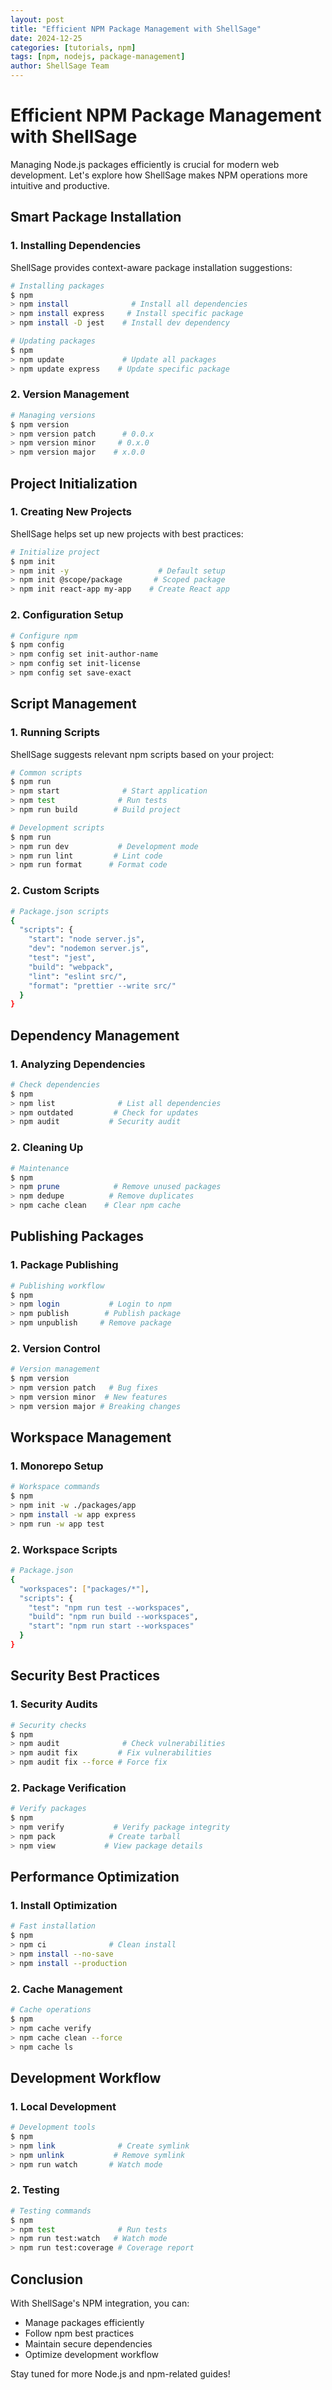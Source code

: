 ```yaml
---
layout: post
title: "Efficient NPM Package Management with ShellSage"
date: 2024-12-25
categories: [tutorials, npm]
tags: [npm, nodejs, package-management]
author: ShellSage Team
---
```


# Efficient NPM Package Management with ShellSage

Managing Node.js packages efficiently is crucial for modern web development. Let's explore how ShellSage makes NPM operations more intuitive and productive.

## Smart Package Installation

### 1. Installing Dependencies
ShellSage provides context-aware package installation suggestions:

```bash
# Installing packages
$ npm
> npm install              # Install all dependencies
> npm install express     # Install specific package
> npm install -D jest    # Install dev dependency

# Updating packages
$ npm
> npm update             # Update all packages
> npm update express    # Update specific package
```

### 2. Version Management
```bash
# Managing versions
$ npm version
> npm version patch      # 0.0.x
> npm version minor     # 0.x.0
> npm version major    # x.0.0
```

## Project Initialization

### 1. Creating New Projects
ShellSage helps set up new projects with best practices:

```bash
# Initialize project
$ npm init
> npm init -y                    # Default setup
> npm init @scope/package       # Scoped package
> npm init react-app my-app    # Create React app
```

### 2. Configuration Setup
```bash
# Configure npm
$ npm config
> npm config set init-author-name
> npm config set init-license
> npm config set save-exact
```

## Script Management

### 1. Running Scripts
ShellSage suggests relevant npm scripts based on your project:

```bash
# Common scripts
$ npm run
> npm start              # Start application
> npm test              # Run tests
> npm run build        # Build project

# Development scripts
$ npm run
> npm run dev           # Development mode
> npm run lint         # Lint code
> npm run format      # Format code
```

### 2. Custom Scripts
```bash
# Package.json scripts
{
  "scripts": {
    "start": "node server.js",
    "dev": "nodemon server.js",
    "test": "jest",
    "build": "webpack",
    "lint": "eslint src/",
    "format": "prettier --write src/"
  }
}
```

## Dependency Management

### 1. Analyzing Dependencies
```bash
# Check dependencies
$ npm
> npm list              # List all dependencies
> npm outdated         # Check for updates
> npm audit           # Security audit
```

### 2. Cleaning Up
```bash
# Maintenance
$ npm
> npm prune            # Remove unused packages
> npm dedupe          # Remove duplicates
> npm cache clean    # Clear npm cache
```

## Publishing Packages

### 1. Package Publishing
```bash
# Publishing workflow
$ npm
> npm login           # Login to npm
> npm publish        # Publish package
> npm unpublish     # Remove package
```

### 2. Version Control
```bash
# Version management
$ npm version
> npm version patch   # Bug fixes
> npm version minor  # New features
> npm version major # Breaking changes
```

## Workspace Management

### 1. Monorepo Setup
```bash
# Workspace commands
$ npm
> npm init -w ./packages/app
> npm install -w app express
> npm run -w app test
```

### 2. Workspace Scripts
```bash
# Package.json
{
  "workspaces": ["packages/*"],
  "scripts": {
    "test": "npm run test --workspaces",
    "build": "npm run build --workspaces",
    "start": "npm run start --workspaces"
  }
}
```

## Security Best Practices

### 1. Security Audits
```bash
# Security checks
$ npm
> npm audit              # Check vulnerabilities
> npm audit fix         # Fix vulnerabilities
> npm audit fix --force # Force fix
```

### 2. Package Verification
```bash
# Verify packages
$ npm
> npm verify           # Verify package integrity
> npm pack            # Create tarball
> npm view           # View package details
```

## Performance Optimization

### 1. Install Optimization
```bash
# Fast installation
$ npm
> npm ci              # Clean install
> npm install --no-save
> npm install --production
```

### 2. Cache Management
```bash
# Cache operations
$ npm
> npm cache verify
> npm cache clean --force
> npm cache ls
```

## Development Workflow

### 1. Local Development
```bash
# Development tools
$ npm
> npm link              # Create symlink
> npm unlink           # Remove symlink
> npm run watch       # Watch mode
```

### 2. Testing
```bash
# Testing commands
$ npm
> npm test              # Run tests
> npm run test:watch   # Watch mode
> npm run test:coverage # Coverage report
```

## Conclusion

With ShellSage's NPM integration, you can:
- Manage packages efficiently
- Follow npm best practices
- Maintain secure dependencies
- Optimize development workflow

Stay tuned for more Node.js and npm-related guides!
